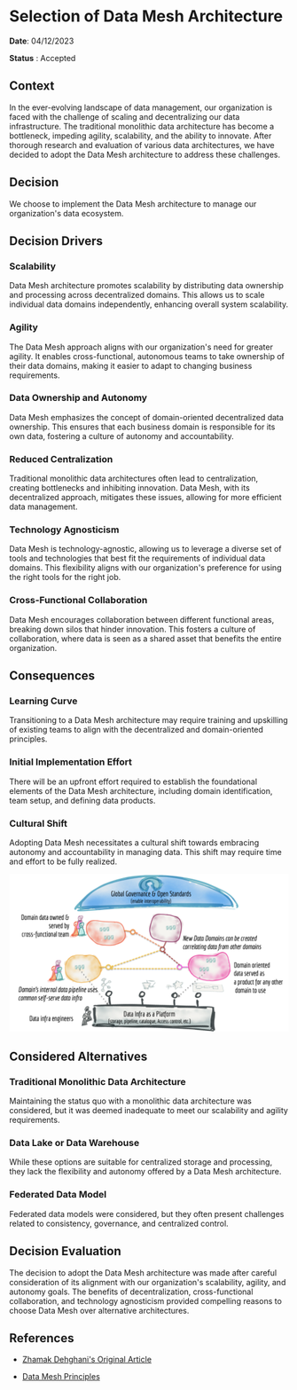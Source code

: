 # Selection of Data Mesh Architecture

**Date**: 04/12/2023

**Status** : Accepted

## Context
In the ever-evolving landscape of data management, our organization is faced with the challenge of scaling and decentralizing our data infrastructure. The traditional monolithic data architecture has become a bottleneck, impeding agility, scalability, and the ability to innovate. After thorough research and evaluation of various data architectures, we have decided to adopt the Data Mesh architecture to address these challenges.


## Decision
We choose to implement the Data Mesh architecture to manage our organization's data ecosystem.


## Decision Drivers
### Scalability
Data Mesh architecture promotes scalability by distributing data ownership and processing across decentralized domains. This allows us to scale individual data domains independently, enhancing overall system scalability.

### Agility
The Data Mesh approach aligns with our organization's need for greater agility. It enables cross-functional, autonomous teams to take ownership of their data domains, making it easier to adapt to changing business requirements.

### Data Ownership and Autonomy
Data Mesh emphasizes the concept of domain-oriented decentralized data ownership. This ensures that each business domain is responsible for its own data, fostering a culture of autonomy and accountability.

### Reduced Centralization
Traditional monolithic data architectures often lead to centralization, creating bottlenecks and inhibiting innovation. Data Mesh, with its decentralized approach, mitigates these issues, allowing for more efficient data management.

### Technology Agnosticism
Data Mesh is technology-agnostic, allowing us to leverage a diverse set of tools and technologies that best fit the requirements of individual data domains. This flexibility aligns with our organization's preference for using the right tools for the right job.

### Cross-Functional Collaboration
Data Mesh encourages collaboration between different functional areas, breaking down silos that hinder innovation. This fosters a culture of collaboration, where data is seen as a shared asset that benefits the entire organization.

## Consequences
### Learning Curve
Transitioning to a Data Mesh architecture may require training and upskilling of existing teams to align with the decentralized and domain-oriented principles.

### Initial Implementation Effort
There will be an upfront effort required to establish the foundational elements of the Data Mesh architecture, including domain identification, team setup, and defining data products.

### Cultural Shift
Adopting Data Mesh necessitates a cultural shift towards embracing autonomy and accountability in managing data. This shift may require time and effort to be fully realized.

![logo](/resources/data-mesh.png)

## Considered Alternatives
### Traditional Monolithic Data Architecture
 Maintaining the status quo with a monolithic data architecture was considered, but it was deemed inadequate to meet our scalability and agility requirements.

### Data Lake or Data Warehouse
While these options are suitable for centralized storage and processing, they lack the flexibility and autonomy offered by a Data Mesh architecture.

### Federated Data Model
Federated data models were considered, but they often present challenges related to consistency, governance, and centralized control.

## Decision Evaluation
The decision to adopt the Data Mesh architecture was made after careful consideration of its alignment with our organization's scalability, agility, and autonomy goals. The benefits of decentralization, cross-functional collaboration, and technology agnosticism provided compelling reasons to choose Data Mesh over alternative architectures.


## References
- [Zhamak Dehghani's Original Article]( https://martinfowler.com/articles/data-monolith-to-mesh.html)

- [Data Mesh Principles](https://martinfowler.com/articles/data-mesh-principles.html)